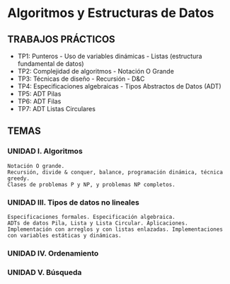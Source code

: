 # Algoritmos y Estructuras de Datos
## TRABAJOS PRÁCTICOS

+ TP1: Punteros - Uso de variables dinámicas - Listas (estructura fundamental de datos)
+ TP2: Complejidad de algoritmos - Notación O Grande
+ TP3: Técnicas de diseño - Recursión - D&C
+ TP4: Especificaciones algebraicas - Tipos Abstractos de Datos (ADT)
+ TP5: ADT Pilas
+ TP6: ADT Filas
+ TP7: ADT Listas Circulares


## TEMAS

### UNIDAD I. Algoritmos
    Notación O grande. 
    Recursión, divide & conquer, balance, programación dinámica, técnica greedy. 
    Clases de problemas P y NP, y problemas NP completos.
### UNIDAD III. Tipos de datos no lineales
    Especificaciones formales. Especificación algebraica.
    ADTs de datos Pila, Lista y Lista Circular. Aplicaciones.
    Implementación con arreglos y con listas enlazadas. Implementaciones con variables estáticas y dinámicas.
### UNIDAD IV. Ordenamiento
### UNIDAD V. Búsqueda
